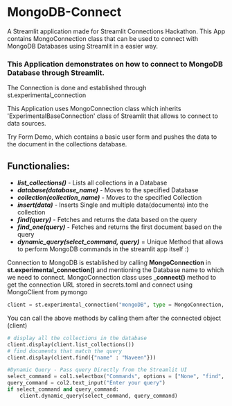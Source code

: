 # MongoDB-Connect
A Streamlit application made for Streamlit Connections Hackathon. This App contains MongoConnection class that can be used to connect with MongoDB Databases using Streamlit in a easier way.

### This Application demonstrates on how to connect to MongoDB Database through Streamlit.
The Connection is done and established through st.experimental_connection

This Application uses MongoConnection class which inherits 'ExperimentalBaseConnection' class of Streamlit that allows to connect to data sources.

Try Form Demo, which contains a basic user form and pushes the data to the document in the collections database.

## Functionalies:
- **_list_collections()_** - Lists all collections in a Database
- **_database(database_name)_** - Moves to the specified Database
- **_collection(collection_name)_** - Moves to the specified Collection
- **_insert(data)_** - Inserts Single and multiple data(documents) into the collection
- **_find(query)_** - Fetches and returns the data based on the query
- **_find_one(query)_** - Fetches and returns the first document based on the query
- **_dynamic_query(select_command, query)_** = Unique Method that allows to perform MongoDB commands in the streamlit app itself :)

Connection to MongoDB is established by calling **MongoConnection** in **st.experimental_connection()** and mentioning the Database name to which we need to connect.
MongoConnection class uses **_connect()** method to get the connection URL stored in secrets.toml and connect using MongoClient from pymongo

```python
client = st.experimental_connection("mongoDB", type = MongoConnection, db_name = "my_database")
```

You can call the above methods by calling them after the connected object (client)

```python
# display all the collections in the database
client.display(client.list_collections())
# find documents that match the query
client.display(client.find({"name" : "Naveen"}))
```

```python
#Dynamic Query - Pass query Directly from the Streamlit UI
select_command = col1.selectbox("Commands", options = ["None", "find", "find_one", "list_collections", "database", "collection"])
query_command = col2.text_input("Enter your query")
if select_command and query_command:    
    client.dynamic_query(select_command, query_command)
